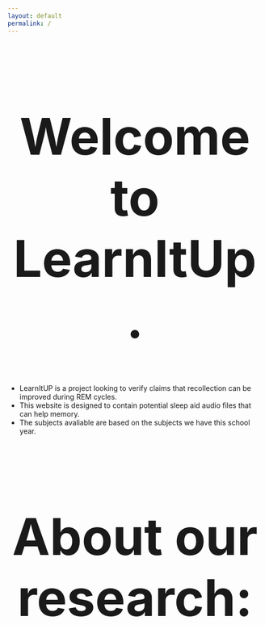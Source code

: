 ```yaml
---
layout: default
permalink: /
---
```

<style>
  h1 {
    text-align: center;
    font-size: 100px;
  }
  ul {
    color: ##ffffff;
  }
</style>
<div class="home">

  <b><h1 class="page-heading">Welcome to LearnItUp.</h1></b>
  <ul>
  <li>LearnItUP is a project looking to verify claims that recollection can be improved during REM cycles.</li>
  <li>This website is designed to contain potential sleep aid audio files that can help memory.</li>
  <li>The subjects avaliable are based on the subjects we have this school year.</li>
</ul>
<h1 class="page-heading">About our research:</h1>

